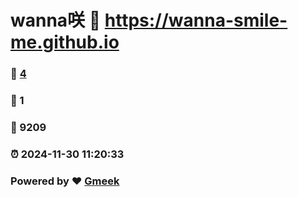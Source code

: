 # wanna咲 :link: https://wanna-smile-me.github.io 
### :page_facing_up: [4](https://wanna-smile-me.github.io/tag.html) 
### :speech_balloon: 1 
### :hibiscus: 9209 
### :alarm_clock: 2024-11-30 11:20:33 
### Powered by :heart: [Gmeek](https://github.com/Meekdai/Gmeek)
